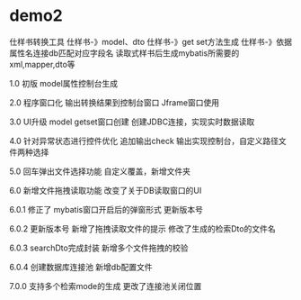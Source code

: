 # demo2

仕样书转换工具
仕样书-》model、dto
仕样书-》get set方法生成
仕样书-》依据属性名连接db匹配对应字段名
读取式样书后生成mybatis所需要的xml,mapper,dto等

1.0
初版
model属性控制台生成

2.0
程序窗口化
输出转换结果到控制台窗口
Jframe窗口使用

3.0
UI升级
model getset窗口创建
创建JDBC连接，实现实时数据读取

4.0
针对异常状态进行控件优化
追加输出check
输出实现控制台，自定义路径文件两种选择

5.0
回车弹出文件选择功能
自定义覆盖，新增文件夹

6.0
新增文件拖拽读取功能
改变了关于DB读取窗口的UI

6.0.1
修正了 mybatis窗口开启后的弹窗形式
更新版本号

6.0.2 
更新版本号
新增了拖拽读取文件的提示
修改了生成的检索Dto的文件名

6.0.3
searchDto完成封装
新增多个文件拖拽的校验

6.0.4
创建数据库连接池
新增db配置文件

7.0.0
支持多个检索mode的生成
更改了连接池关闭位置

